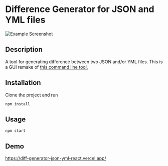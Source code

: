 # Difference Generator for JSON and YML files

![Example Screenshot](https://user-images.githubusercontent.com/7108262/186703680-4c1a0dc0-1a1f-4308-a145-6346d21ec6b3.png)

## Description

A tool for generating difference between two JSON and/or YML files. This is a GUI remake of <a href="https://github.com/warpedrhubarb/diff-generator-json-yml/">this command line tool.<a>

## Installation

Clone the project and run

```npm install```

## Usage

```npm start```

## Demo

<a href="https://diff-generator-json-yml-react.vercel.app/">https://diff-generator-json-yml-react.vercel.app/<a>

